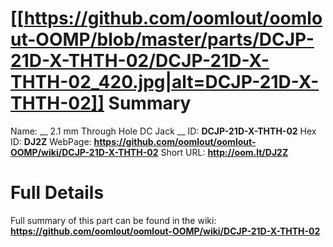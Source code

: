 
[[https://github.com/oomlout/oomlout-OOMP/blob/master/parts/DCJP-21D-X-THTH-02/DCJP-21D-X-THTH-02_420.jpg|alt=DCJP-21D-X-THTH-02]] 
Summary
=================

Name: __ 2.1 mm Through Hole DC Jack __
ID: __DCJP-21D-X-THTH-02__
Hex ID: __DJ2Z__
WebPage: __https://github.com/oomlout/oomlout-OOMP/wiki/DCJP-21D-X-THTH-02__
Short URL: __http://oom.lt/DJ2Z__

Full Details
==========================
Full summary of this part can be found in the wiki:   
__https://github.com/oomlout/oomlout-OOMP/wiki/DCJP-21D-X-THTH-02__   

